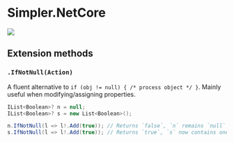# Simpler.NetCore

![](https://github.com/modo-lv/Simpler.NetCore/workflows/Tests/badge.svg)

## Extension methods

### `.IfNotNull(Action)`

A fluent alternative to `if (obj != null) { /* process object */ }`. Mainly useful when modifying/assigning properties.

```cs
IList<Boolean>? n = null;
IList<Boolean>? s = new List<Boolean>();

n.IfNotNull(l => l!.Add(true)); // Returns `false`, `n` remains `null`
s.IfNotNull(l => l!.Add(true)); // Returns `true`, `s` now contains one boolean element: `true`
```


